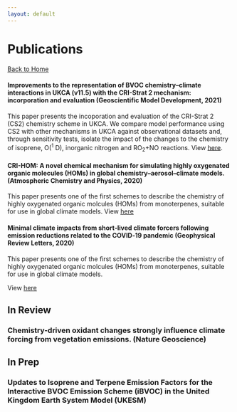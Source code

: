 ```yaml
---
layout: default
---
```


# Publications

[Back to Home](./)

#### Improvements to the representation of BVOC chemistry–climate interactions in UKCA (v11.5) with the CRI-Strat 2 mechanism: incorporation and evaluation (Geoscientific Model Development, 2021)

This paper presents the incoporation and evaluation of the CRI-Strat 2 (CS2) chemistry scheme in UKCA. We compare model performance using CS2 with other mechanisms in UKCA against observational datasets and, through sensitivity tests, isolate the impact of the changes to the chemistry of isoprene, O(<sup>1</sup> D), inorganic nitrogen and RO<sub>2</sub>+NO reactions. View [here](https://gmd.copernicus.org/articles/14/5239/2021/).


#### CRI-HOM: A novel chemical mechanism for simulating highly oxygenated organic molecules (HOMs) in global chemistry–aerosol–climate models. (Atmospheric Chemistry and Physics, 2020)

This paper presents one of the first schemes to describe the chemistry of highly oxygenated organic molcules (HOMs) from monoterpenes, suitable for use in global climate models. View [here](https://acp.copernicus.org/articles/20/10889/2020)

#### Minimal climate impacts from short‐lived climate forcers following emission reductions related to the COVID‐19 pandemic (Geophysical Review Letters, 2020)
This paper presents one of the first schemes to describe the chemistry of highly oxygenated organic molcules (HOMs) from monoterpenes, suitable for use in global climate models. 

View [here](https://agupubs.onlinelibrary.wiley.com/doi/epdf/10.1029/2020GL090326)

## In Review
### Chemistry-driven oxidant changes strongly influence climate forcing from vegetation emissions. (Nature Geoscience)

## In Prep
### Updates to Isoprene and Terpene Emission Factors for the Interactive BVOC Emission Scheme (iBVOC) in the United Kingdom Earth System Model (UKESM)

